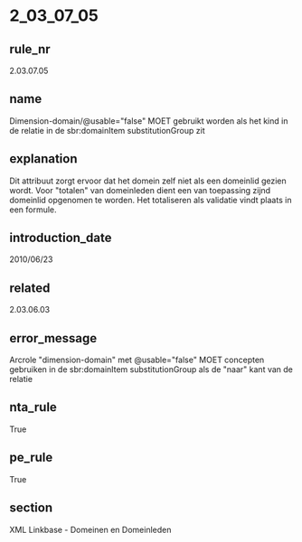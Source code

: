 # 2_03_07_05

## rule_nr
2.03.07.05

## name
Dimension-domain/@usable="false" MOET gebruikt worden als het kind in de relatie in de sbr:domainItem substitutionGroup zit

## explanation
Dit attribuut zorgt ervoor dat het domein zelf niet als een domeinlid gezien wordt. Voor "totalen" van domeinleden dient een van toepassing zijnd domeinlid opgenomen te worden. Het totaliseren als validatie vindt plaats in een formule.

## introduction_date
2010/06/23

## related
2.03.06.03

## error_message
Arcrole &quot;dimension-domain&quot; met @usable=&quot;false&quot; MOET concepten gebruiken in de sbr:domainItem substitutionGroup als de &quot;naar&quot; kant van de relatie

## nta_rule
True

## pe_rule
True

## section
XML Linkbase - Domeinen en Domeinleden

